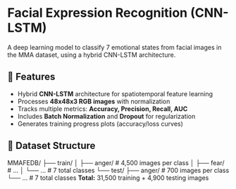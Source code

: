 # Facial Expression Recognition (CNN-LSTM)

A deep learning model to classify 7 emotional states from facial images in the MMA dataset, using a hybrid CNN-LSTM architecture.

## 🚀 Features
- Hybrid **CNN-LSTM** architecture for spatiotemporal feature learning
- Processes **48x48x3 RGB images** with normalization
- Tracks multiple metrics: **Accuracy, Precision, Recall, AUC**
- Includes **Batch Normalization** and **Dropout** for regularization
- Generates training progress plots (accuracy/loss curves)

## 📁 Dataset Structure
MMAFEDB/
├── train/
│ ├── anger/ # 4,500 images per class
│ ├── fear/ # ...
│ └── ... # 7 total classes
└── test/
├── anger/ # 700 images per class
└── ... # 7 total classes
**Total:** 31,500 training + 4,900 testing images
